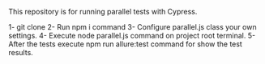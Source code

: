 This repository is for running parallel tests with Cypress.

1- git clone 
2- Run npm i command 
3- Configure parallel.js class your own settings.
4- Execute node parallel.js command on project root terminal.
5- After the tests execute npm run allure:test command for show the test results.
